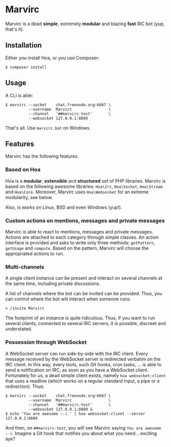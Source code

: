 # Marvirc

Marvirc is a dead **simple**, extremely **modular** and blazing **fast** IRC bot
(yup, that's it).

## Installation

Either you install Hoa, or you use Composer:

    $ composer install

## Usage

A CLI is able:

    $ marvirc --socket    chat.freenode.org:6667 \
              --username  Marvirc                \
              --channel   '##marvirc-test'       \
              --websocket 127.0.0.1:8889

That's all. Use `marvirc.bat` on Windows.

## Features

Marvirc has the following features.

### Based on Hoa

Hoa is a **modular**, **extensible** and **structured** set of PHP libraries.
Marvirc is based on the following awesome libraries: `Hoa\Irc`, `Hoa\Socket`,
`Hoa\Stream` and `Hoa\Core`. Moreover, Marvirc uses `Hoa\Websocket` for an
extreme modularity, see below.

Also, is works on Linux, BSD and even Windows (yup!).

### Custom actions on mentions, messages and private messages

Marvirc is able to react to mentions, messages and private messages. Actions are
attached to each category through simple classes. An action interface is
provided and asks to write only three methods: `getPattern`, `getUsage` and
`compute`. Based on the pattern, Marvirc will choose the appropriated actions to
run.

### Multi-channels

A single client instance can be present and interact on several channels at the
same time, including private discussions.

A list of channels where the bot can be invited can be provided. Thus, you can
control where the bot will interact when someone runs:

    > /invite Marvirc

The footprint of an instance is quite ridiculous. Thus, if you want to run
several clients, connected to several IRC servers, it is possible, discreet and
understated.

### Possession through WebSocket

A WebSocket server can run side-by-side with the IRC client. Every message
received by the WebSocket server is redirected verbatim on the IRC client. In
this way, every tools, such Git hooks, cron tasks, … is able to send a
notification on IRC, as soon as you have a WebSocket client. Fortunately for us,
a dead simple client exists, namely `hoa websocket:client` that uses a readline
(which works on a regular standard input, a pipe or a redirection). Thus:

    $ marvirc --socket    chat.freenode.org:6667 \
              --username  Marvirc                \
              --channel   '##marvirc-test'       \
              --websocket 127.0.0.1:8889 &
    $ echo 'You are awesome :-).' | hoa websocket:client --server 127.0.0.1:8889

And then, on `##marvirc-test`, you will see Marvirc saying `You are awesome
:-)`. Imagine a Git hook that notifies you about what you need… exciting aye?